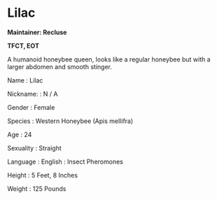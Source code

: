# Lilac

<tldr>

**Maintainer: Recluse**

**TFCT, EOT**

A humanoid honeybee queen, looks like a regular honeybee but with a larger abdomen and smooth stinger.
</tldr>

<tabs>
<tab id="information" title="General Information">

Name
: Lilac

Nickname:
: N / A

Gender
: Female

Species
: Western Honeybee (Apis mellifra)

Age
: 24

Sexuality
: Straight

Language
: English
: Insect Pheromones

Height
: 5 Feet, 8 Inches

Weight
: 125 Pounds

</tab>
</tabs>